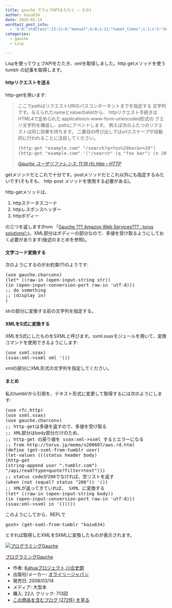 ```yaml
---
title: gauche でウェブAPIをたたく — その1
author: kazu634
date: 2010-02-14
wordtwit_post_info:
  - 'O:8:"stdClass":13:{s:6:"manual";b:0;s:11:"tweet_times";i:1;s:5:"delay";i:0;s:7:"enabled";i:1;s:10:"separation";s:2:"60";s:7:"version";s:3:"3.7";s:14:"tweet_template";b:0;s:6:"status";i:2;s:6:"result";a:0:{}s:13:"tweet_counter";i:2;s:13:"tweet_log_ids";a:1:{i:0;i:5115;}s:9:"hash_tags";a:0:{}s:8:"accounts";a:1:{i:0;s:7:"kazu634";}}'
categories:
  - gauche
  - Lisp

---
```

<div class="section">
<p>
    Lispを使ってウェブAPIをたたき、xmlを取得しました。http getメソッドを使う tumblr の記事を取得します。
</p>
  
<h4>
    httpリクエストを送る
</h4>
  
<p>
    http-getを用います:
</p>
  
<blockquote title="Gauche ユーザリファレンス" cite="http://practical-scheme.net/gauche/man/gauche-refj_136.html">
<p>
      ここでpathはリクエストURIのパスコンポーネントまでを指定する 文字列です。与えられたnameとvalueのalistから、 httpリクエスト手続きはHTML4で定められた application/x-www-form-urlencoded形式の クエリ文字列を構成し、pathにアペンドします。 例えば次のふたつのリクエストは同じ効果を持ちます。 二番目の呼び出しではurlエスケープが自動的に行われることに注目してください。
</p>
    
<pre class="syntax-highlight">
<span class="synSpecial">(</span>http-get <span class="synConstant">&#34;example.com&#34;</span> <span class="synConstant">&#34;/search?q=foo%20bar&#38;n=20&#34;</span><span class="synSpecial">)</span>
<span class="synSpecial">(</span>http-get <span class="synConstant">&#34;example.com&#34;</span> <span class="synSpecial">'(</span><span class="synConstant">&#34;/search&#34;</span> <span class="synSpecial">(</span>q <span class="synConstant">&#34;foo bar&#34;</span><span class="synSpecial">)</span> <span class="synSpecial">(</span>n 20<span class="synSpecial">)))</span>
</pre>
    
<p>
<cite><a href="http://practical-scheme.net/gauche/man/gauche-refj_136.html" onclick="__gaTracker('send', 'event', 'outbound-article', 'http://practical-scheme.net/gauche/man/gauche-refj_136.html', 'Gauche ユーザリファレンス: 11.19 rfc.http &#8211; HTTP');" target="_blank">Gauche ユーザリファレンス: 11.19 rfc.http &#8211; HTTP</a></cite>
</p>
</blockquote>
  
<p>
    getメソッドだとこれで十分です。postメソッドだとこれ以外にも指定するみたいです(そもそも、 http-post メソッドを使用する必要がある)。
</p>
  
<p>
    http-getメソッドは、
</p>
  
<ol>
<li>
      httpステータスコード
</li>
<li>
      httpレスポンスヘッダー
</li>
<li>
      httpボディー
</li>
</ol>
  
<p>
    の三つを返します(from 「<a href="http://torus.jp/memo/x200607/aws.rd.html" onclick="__gaTracker('send', 'event', 'outbound-article', 'http://torus.jp/memo/x200607/aws.rd.html', 'Gauche ??? Amazon Web Services??? : torus solutions!');" target="_blank">Gauche ??? Amazon Web Services??? : torus solutions!</a>」)。XML部分はボディーの部分なので、多値を受け取るようにしておく必要があります(後述のまとめを参照)。
</p>
  
<h4>
    文字コード変換する
</h4>
  
<p>
    次のようにするのがお約束(?)のようです:
</p>
  
<pre class="syntax-highlight">
<span class="synSpecial">(</span>use gauche.charconv<span class="synSpecial">)</span>
<span class="synSpecial">(</span><span class="synStatement">let*</span> <span class="synSpecial">((</span>raw-in <span class="synSpecial">(</span>open-input-string str<span class="synSpecial">))</span>
<span class="synSpecial">(</span>in <span class="synSpecial">(</span>open-input-conversion-port raw-in <span class="synSpecial">'</span><span class="synIdentifier">utf-8</span><span class="synSpecial">)))</span>
<span class="synComment">;; do something</span>
<span class="synComment">;; (display in) </span>
<span class="synSpecial">)</span>
</pre>
  
<p>
    strの部分に変換する前の文字列を指定する。
</p>
  
<h4>
    XMLをS式に変換する
</h4>
  
<p>
    XMLをS式にしたものをSXMLと呼びます。sxml.ssaxモジュールを用いて、変換コマンドを使用できるようにします:
</p>
  
<pre class="syntax-highlight">
<span class="synSpecial">(</span>use sxml.ssax<span class="synSpecial">)</span>
<span class="synSpecial">(</span>ssax:xml-&#62;sxml xml <span class="synSpecial">'())</span>
</pre>
  
<p>
    xmlの部分にXML形式の文字列を指定してください。
</p>
  
<h4>
    まとめ
</h4>
  
<p>
    私のtumblrから引用を、テキスト形式に変更して取得するには次のようにします:
</p>
  
<pre class="syntax-highlight">
<span class="synSpecial">(</span>use rfc.http<span class="synSpecial">)</span>
<span class="synSpecial">(</span>use sxml.ssax<span class="synSpecial">)</span>
<span class="synSpecial">(</span>use gauche.charconv<span class="synSpecial">)</span>
<span class="synComment">;; http-getは多値を返すので、多値を受け取る</span>
<span class="synComment">;; XML部分はbody部分だけのため、</span>
<span class="synComment">;; http-get の戻り値を ssax:xml-&#62;sxml するとエラーになる</span>
<span class="synComment">;; from http://torus.jp/memo/x200607/aws.rd.html</span>
<span class="synSpecial">(</span>define <span class="synSpecial">(</span>get-sxml-from-tumblr <span class="synStatement">user</span><span class="synSpecial">)</span>
<span class="synSpecial">(</span>let-values <span class="synSpecial">(((</span>status header body<span class="synSpecial">)</span>
<span class="synSpecial">(</span>http-get
<span class="synSpecial">(</span>string-append <span class="synStatement">user</span> <span class="synConstant">&#34;.tumblr.com&#34;</span><span class="synSpecial">)</span>
<span class="synConstant">&#34;/api/read?type=quote?filter=text&#34;</span><span class="synSpecial">)))</span>
<span class="synComment">;; status codeが200でなければ、空リストを返す</span>
<span class="synSpecial">(</span><span class="synStatement">when</span> <span class="synSpecial">(</span><span class="synStatement">not</span> <span class="synSpecial">(</span><span class="synStatement">equal</span>? status <span class="synConstant">&#34;200&#34;</span><span class="synSpecial">))</span> <span class="synSpecial">'())</span>
<span class="synComment">;; XMLが返ってきていれば、 SXML に変換する</span>
<span class="synSpecial">(</span><span class="synStatement">let*</span> <span class="synSpecial">((</span>raw-in <span class="synSpecial">(</span>open-input-string body<span class="synSpecial">))</span>
<span class="synSpecial">(</span>in <span class="synSpecial">(</span>open-input-conversion-port raw-in <span class="synSpecial">'</span><span class="synIdentifier">utf-8</span><span class="synSpecial">)))</span>
<span class="synSpecial">(</span>ssax:xml-&#62;sxml in <span class="synSpecial">'()))))</span>
</pre>
  
<p>
    このようにしてから、REPLで
</p>
  
<pre class="syntax-highlight">
gosh&#62; <span class="synSpecial">(</span>get-sxml-from-tumblr <span class="synConstant">&#34;kazu634)</span>
</pre>
  
<p>
    とすれば取得したXMLをSXMLに変換したものが表示されます。
</p>
  
<div class="hatena-asin-detail">
<a href="http://www.amazon.co.jp/dp/4873113482/?tag=hatena_st1-22&ascsubtag=d-7ibv" onclick="__gaTracker('send', 'event', 'outbound-article', 'http://www.amazon.co.jp/dp/4873113482/?tag=hatena_st1-22&ascsubtag=d-7ibv', '');"><img src="https://images-na.ssl-images-amazon.com/images/I/51Exg14b4uL._SL160_.jpg" class="hatena-asin-detail-image" alt="プログラミングGauche" title="プログラミングGauche" /></a></p> 
    
<div class="hatena-asin-detail-info">
<p class="hatena-asin-detail-title">
<a href="http://www.amazon.co.jp/dp/4873113482/?tag=hatena_st1-22&ascsubtag=d-7ibv" onclick="__gaTracker('send', 'event', 'outbound-article', 'http://www.amazon.co.jp/dp/4873113482/?tag=hatena_st1-22&ascsubtag=d-7ibv', 'プログラミングGauche');">プログラミングGauche</a>
</p>
      
<ul>
<li>
<span class="hatena-asin-detail-label">作者:</span> <a href="http://d.hatena.ne.jp/keyword/Kahua%A5%D7%A5%ED%A5%B8%A5%A7%A5%AF%A5%C8" onclick="__gaTracker('send', 'event', 'outbound-article', 'http://d.hatena.ne.jp/keyword/Kahua%A5%D7%A5%ED%A5%B8%A5%A7%A5%AF%A5%C8', 'Kahuaプロジェクト');" class="keyword">Kahuaプロジェクト</a>,<a href="http://d.hatena.ne.jp/keyword/%C0%EE%B9%E7%BB%CB%CF%AF" onclick="__gaTracker('send', 'event', 'outbound-article', 'http://d.hatena.ne.jp/keyword/%C0%EE%B9%E7%BB%CB%CF%AF', '川合史朗');" class="keyword">川合史朗</a>
</li>
<li>
<span class="hatena-asin-detail-label">出版社/メーカー:</span> <a href="http://d.hatena.ne.jp/keyword/%A5%AA%A5%E9%A5%A4%A5%EA%A1%BC%A5%B8%A5%E3%A5%D1%A5%F3" onclick="__gaTracker('send', 'event', 'outbound-article', 'http://d.hatena.ne.jp/keyword/%A5%AA%A5%E9%A5%A4%A5%EA%A1%BC%A5%B8%A5%E3%A5%D1%A5%F3', 'オライリージャパン');" class="keyword">オライリージャパン</a>
</li>
<li>
<span class="hatena-asin-detail-label">発売日:</span> 2008/03/14
</li>
<li>
<span class="hatena-asin-detail-label">メディア:</span> 大型本
</li>
<li>
<span class="hatena-asin-detail-label">購入</span>: 22人 <span class="hatena-asin-detail-label">クリック</span>: 713回
</li>
<li>
<a href="http://d.hatena.ne.jp/asin/4873113482" onclick="__gaTracker('send', 'event', 'outbound-article', 'http://d.hatena.ne.jp/asin/4873113482', 'この商品を含むブログ (272件) を見る');" target="_blank">この商品を含むブログ (272件) を見る</a>
</li>
</ul>
</div>
    
<div class="hatena-asin-detail-foot">
</div>
</div>
</div>
